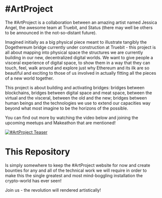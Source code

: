 # #ArtProject

The #ArtProject is a collaboration between an amazing artist named Jessica Angel, the awesome team at Truebit, and Status (there may well be others to be announced in the not-so-distant future).

Imagined initially as a big physical piece meant to illustrate tangibly the Dogethereum bridge currently under construction at Truebit - this project is all about mapping into physical space the structures we are currently building in our new, decentralized digital worlds. We want to give people a visceral experience of digital space, to show them in a way that they can touch, feel, walk around and explore just why Ethereum and its ilk are so beautiful and exciting to those of us involved in actually fitting all the pieces of a new world together.

This project is about building and activating bridges: bridges between blockchains, bridges between digital space and meat space, between the virtual and the visceral, between the old and the new; bridges between human beings and the technologies we use to extend our capacities way beyond what most imagine to be the horizons of the possible.

You can find out more by watching the video below and joining the upcoming meetups and Makeathon that are mentioned!

[![#ArtProject Teaser](https://imgur.com/dtKUclw.png)](https://www.youtube.com/watch?v=wi-kQ7bIpxI)

# This Repository

Is simply somewhere to keep the #ArtProject website for now and create bounties for any and all of the technical work we will require in order to make this the single greatest and most mind-boggling installation the crypto-world has ever seen!

Join us - the revolution will rendered artistically!
